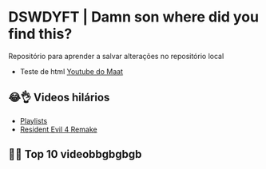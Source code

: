 
# DSWDYFT | Damn son where did you find this?

Repositório para aprender a salvar alterações no repositório local
- Teste de html [Youtube do Maat](https://www.youtube.com/channel/UCpCGJdH0HkR8MOo-jd5K34A)

## 😂👌 Videos hilários
- [Playlists](https://www.youtube.com/@duskmaat9/playlists)
- [Resident Evil 4 Remake](https://www.youtube.com/watch?v=kbBi8Jzp_SQ&list=PL7dcHVKnLVGo5FFLGycBM3TBXtGoWJIDM)

## 🐱‍👤 Top 10 videobbgbgbgb
